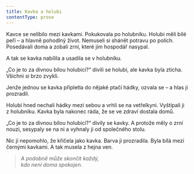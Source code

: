 ```yaml
---
title: Kavka a holubi
contentType: prose
---
```


<section>

Kavce se nelíbilo mezi kavkami. Pokukovala po holubníku. Holubi měli bílé peří – a hlavně pohodlný život. Nemuseli si shánět potravu po polích. Posedávali doma a zobali zrní, které jim hospodář nasypal.

A tak se kavka nabílila a usadila se v holubníku.

„Co je to za divnou bílou holubici?“ divili se holubi, ale kavka byla zticha. Všichni si brzo zvykli.

Jenže jednou se kavka připletla do nějaké ptačí hádky, ozvala se – a hlas ji prozradil.

Holubi hned nechali hádky mezi sebou a vrhli se na vetřelkyni. Vyštípali ji z holubníku. Kavka byla nakonec ráda, že se ve zdraví dostala domů.

„Co je to za divnou bílou holubici?“ divily se kavky. A protože měly o zrní nouzi, sesypaly se na ni a vyhnaly ji od společného stolu.

Nic jí nepomohlo, že křičela jako kavka. Barva ji prozradila. Byla bílá mezi černými kavkami. A tak musela z hejna ven.

</section>

<section>

> _A podobně může skončit každý,  
> kdo není doma spokojen._

</section>

